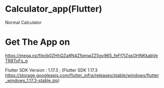 # Calculator_app(Flutter)
Normal Calculator 
# Get The App on
https://mega.nz/file/b0ZHhQZa#N4ZfqmwZZ5gv965_feFf7jZgsOHNKkabVeTR8ToFs_g


Flutter SDK Version : 1.17.3 ;
(Flutter SDK 1.17.3 https://storage.googleapis.com/flutter_infra/releases/stable/windows/flutter_windows_1.17.3-stable.zip)

